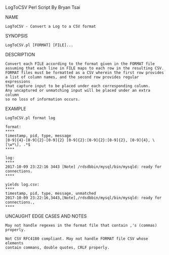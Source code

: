 LogToCSV Perl Script
By Bryan Tsai


NAME
    
    LogToCSV - Convert a Log to a CSV format

SYNOPSIS
    
    LogToCSV.pl [FORMAT] [FILE]...

DESCRIPTION
    
    Convert each FILE according to the format given in the FORMAT file
    assuming that each line in FILE maps to each row in the resulting CSV.
    FORMAT files must be formatted as a CSV wherein the first row provides
    a list of column names, and the second row provides regular expressions
    that capture input to be placed under each corresponding column.
    Any uncaptured or unmatching input will be placed under an extra column 
    so no loss of information occurs.

EXAMPLE
    
    LogToCSV.pl format log

    format:
    ****
    timestamp, pid, type, message
    [0-9]{4}-[0-9]{2}-[0-9]{2} [0-9]{2}:[0-9]{2}:[0-9]{2}, [0-9]{4}, \[\w*\], .*$
    ****

    log:
    ****
    2017-10-09 23:22:16 3443 [Note] /rdsdbbin/mysql/bin/mysqld: ready for connections.
    ****

    yields log.csv:
    ****
    timestamp, pid, type, message, unmatched
    2017-10-09 23:22:16,3443,[Note],/rdsdbbin/mysql/bin/mysqld: ready for connections.,
    ****

UNCAUGHT EDGE CASES AND NOTES
    
    May not handle regexes in the format file that contain ,'s (commas) properly.
    
    Not CSV RFC4180 compliant. May not handle FORMAT file CSV whose elements
    contain commans, double quotes, CRLF properly.
